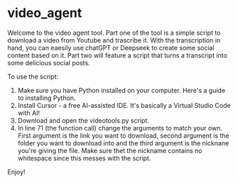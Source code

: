 # video_agent

Welcome to the video agent tool. Part one of the tool is a simple script to download a video from Youtube and trascribe it. With the transcription in hand, you can eaesily use chatGPT or Deepseek to create some social content based on it. 
Part two will feature a script that turns a transcript into some delicious social posts. 

To use the script:
1. Make sure you have Python installed on your computer. Here's a guide to installing Python.
2. Install Cursor - a free AI-assisted IDE. It's basically a Virtual Studio Code with AI!
3. Download and open the videotools.py script.
4. In line 71 (the function call) change the arguments to match your own. First argument is the link you want to download, second argument is the folder you want to download into and the third argument is the nicknane you're giving the file. Make sure thet the nickname contains no whitespace since this messes with the script. 

Enjoy!
